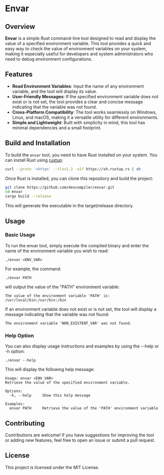 ﻿# Envar

## Overview

**Envar** is a simple Rust command-line tool designed to read and display the value of a specified environment variable. This tool provides a quick and easy way to check the value of environment variables on your system, making it especially useful for developers and system administrators who need to debug environment configurations.

## Features

- **Read Environment Variables**: Input the name of any environment variable, and the tool will display its value.
- **User-Friendly Messages**: If the specified environment variable does not exist or is not set, the tool provides a clear and concise message indicating that the variable was not found.
- **Cross-Platform Compatibility**: The tool works seamlessly on Windows, Linux, and macOS, making it a versatile utility for different environments.
- **Simple and Lightweight**: Built with simplicity in mind, this tool has minimal dependencies and a small footprint.

## Build and Installation

To build the `envar` tool, you need to have Rust installed on your system. You can install Rust using [rustup](https://rustup.rs/):

```sh
curl --proto '=https' --tlsv1.2 -sSf https://sh.rustup.rs | sh
```

Once Rust is installed, you can clone this repository and build the project:
```sh
git clone https://github.com/dexcompiler/envar.git
cd envar
cargo build --release
```
This will generate the executable in the target/release directory.

## Usage
### Basic Usage
To run the envar tool, simply execute the compiled binary and enter the name of the environment variable you wish to read:

```shell
./envar <ENV_VAR>
```
For example, the command:
```shell
./envar PATH
```
will output the value of the "PATH" environment variable:
```shell
The value of the environment variable 'PATH' is: /usr/local/bin:/usr/bin:/bin
```
If an environment variable does not exist or is not set, the tool will display a message indicating that the variable was not found:
```shell
The environment variable 'NON_EXISTENT_VAR' was not found.
```

### Help Option
You can also display usage instructions and examples by using the --help or -h option:
```shell
./envar --help
```
This will display the following help message:
```shell
Usage: envar <ENV_VAR>
Retrieve the value of the specified environment variable.

Options:
  -h, --help     Show this help message

Examples:
  envar PATH     Retrieve the value of the 'PATH' environment variable
```

## Contributing
Contributions are welcome! If you have suggestions for improving the tool or adding new features, feel free to open an issue or submit a pull request.

## License
This project is licensed under the MIT License.
